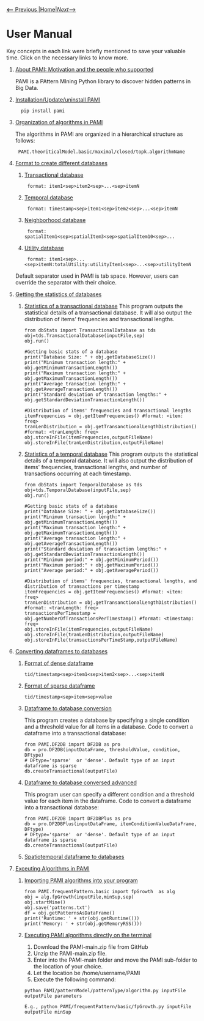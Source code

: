 [__<--__ Previous ](geoReferencedDatabase.html)|[Home](terminalExecute.html)|[_Next_-->](utilization.html)

# User Manual 
Key concepts in each link were briefly mentioned to save your valuable time. Click on the necessary links to know more.

1. [About PAMI: Motivation and the people who supported](aboutPAMI.html)
   
   PAMI is a PAttern MIning Python library to discover hidden patterns in Big Data.

2. [Installation/Update/uninstall PAMI](installation.html)
   
         pip install pami
   
3. [Organization of algorithms in PAMI](organization.html)
   
   The algorithms in PAMI are organized in a hierarchical structure as follows: 
   
        PAMI.theoriticalModel.basic/maximal/closed/topk.algorithmName
   
4. [Format to create different databases](createDatabases.html)
   
    1. [Transactional database](transactionalDatabase.html)
       
            format: item1<sep>item2<sep>...<sep>itemN
       
    1. [Temporal database](temporalDatabase.html)

            format: timestamp<sep>item1<sep>item2<sep>...<sep>itemN
    1. [Neighborhood database](neighborhoodDatabase.html)
            
            format: spatialItem1<sep>spatialItem3<sep>spatialItem10<sep>...
       
    1. [Utility database](utilityDatabase.html)
       
            format: item1<sep>...<sep>itemN:totalUtility:utilityItem1<sep>...<sep>utilityItemN
    
    Default separator used in PAMI is tab space. However, users can override the separator with their choice.
   
5. [Getting the statistics of databases](databaseStats.html)
   1. [Statistics of a transactional database](transactionalDatabaseStats.md)
        This program outputs the statistical details of a transactional database. It will also output the distribution of items' frequencies and transactional lengths.
        
          from dbStats import TransactionalDatabase as tds
          obj=tds.TransactionalDatabase(inputFile,sep)
          obj.run()
          
          #Getting basic stats of a database
          print("Database Size: " + obj.getDatabaseSize())
          print("Minimum transaction length:" + obj.getMinimumTransactionLength())
          print("Maximum transaction length:" + obj.getMaximumTransactionLength()) 
          print("Average transaction length:" + obj.getAverageTransactionLength())
          print("Standard deviation of transaction lengths:" + obj.getStandardDeviationTransactionLength())
          
          #Distribution of items' frequencies and transactional lengths
          itemFrequencies = obj.getItemFrequencies() #format: <item: freq>
          tranLenDistribution = obj.getTransanctionalLengthDistribution()  #format: <tranLength: freq>
          obj.storeInFile(itemFrequencies,outputFileName)
          obj.storeInFile(tranLenDistribution,outputFileName)        
          
   2. [Statistics of a temporal database](temporalDatabaseStats.md)
        This program outputs the statistical details of a temporal database. It will also output the distribution of items' frequencies, transactional lengths, and number of transactions occurring at each timestamp.
        
          from dbStats import TemporalDatabase as tds
          obj=tds.TemporalDatabase(inputFile,sep)
          obj.run()
          
          #Getting basic stats of a database
          print("Database Size: " + obj.getDatabaseSize())
          print("Minimum transaction length:" + obj.getMinimumTransactionLength())
          print("Maximum transaction length:" + obj.getMaximumTransactionLength()) 
          print("Average transaction length:" + obj.getAverageTransactionLength())
          print("Standard deviation of transaction lengths:" + obj.getStandardDeviationTransactionLength())
          print("Minimum period:" + obj.getMinimumPeriod())
          print("Maximum period:" + obj.getMaximumPeriod())
          print("Average period:" + obj.getAveragePeriod())
         
          #Distribution of items' frequencies, transactional lengths, and distribution of transactions per timestamp
          itemFrequencies = obj.getItemFrequencies() #format: <item: freq>
          tranLenDistribution = obj.getTransanctionalLengthDistribution()  #format: <tranLength: freq>
          transactionsPerTimestamp = obj.getNumberOfTransactionsPerTimestamp() #format: <timestamp: freq>
          obj.storeInFile(itemFrequencies,outputFileName)
          obj.storeInFile(tranLenDistribution,outputFileName) 
          obj.storeInFile(transactionsPerTimeStamp,outputFileName)
 
          
          
6. [Converting dataframes to databases](dataFrameCoversio.html)

   1. [Format of dense dataframe]((DenseFormatDF.html)) 
    
          tid/timestamp<sep>item1<sep>item2<sep>...<sep>itemN

   2. [Format of sparse dataframe]((SparseFormatDF.html)) 

          tid/timestamp<sep>item<sep>value

   3. [Dataframe to database conversion](DenseFormatDF.html)
   
       This program creates a database by specifying a single condition and a threshold value for all items in a database.
   Code to convert a dataframe into a transactional database:

          from PAMI.DF2DB import DF2DB as pro
          db = pro.DF2DB(inputDataFrame, thresholdValue, condition, DFtype)
          # DFtype='sparse'  or 'dense'. Default type of an input dataframe is sparse
          db.createTransactional(outputFile)

   4. [Dataframe to database conversed advanced](DF2DBPlus.html)

      This program user can specify a different condition and a threshold value for each item in the dataframe. Code to convert a dataframe into a transactional database:
      
          from PAMI.DF2DB import DF2DBPlus as pro
          db = pro.DF2DBPlus(inputDataFrame, itemConditionValueDataFrame, DFtype)
          # DFtype='sparse'  or 'dense'. Default type of an input dataframe is sparse
          db.createTransactional(outputFile)

   5. [Spatiotemporal dataframe to databases](stDF2DB.html)
   
6. [Exceuting Algorithms in PAMI](utilization.html)    
   1. [Importing PAMI algorithms into your program](useAlgo.html)
   
          from PAMI.frequentPattern.basic import fpGrowth  as alg
          obj = alg.fpGrowth(inputFile,minSup,sep)
          obj.startMine()
          obj.save('patterns.txt')
          df = obj.getPatternsAsDataFrame()
          print('Runtime: ' + str(obj.getRuntime()))
          print('Memory: ' + str(obj.getMemoryRSS()))

   2. [Executing PAMI algorithms directly on the terminal](terminalExecute.html)
        1. Download the PAMI-main.zip file from GitHub
        2. Unzip the PAMI-main.zip file.
        3. Enter into the PAMI-main folder and move the PAMI sub-folder to the location of your choice. 
        4. Let the location be /home/username/PAMI
        5. Execute the following command:
        
          python PAMI/patternModel/patternType/algorithm.py inputFile outputFile parameters
          
          E.g., python PAMI/frequentPattern/basic/fpGrowth.py inputFile outputFile minSup
            

